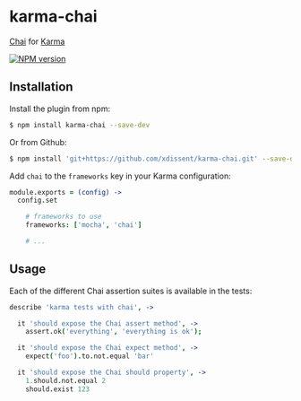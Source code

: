 karma-chai
==========

[Chai](http://chaijs.com) for [Karma](http://karma-runner.github.io)

[![NPM version](https://badge.fury.io/js/karma-chai.png)](http://badge.fury.io/js/karma-chai)


Installation
------------

Install the plugin from npm:

```sh
$ npm install karma-chai --save-dev
```

Or from Github:

```sh
$ npm install 'git+https://github.com/xdissent/karma-chai.git' --save-dev
```

Add `chai` to the `frameworks` key in your Karma configuration:

```coffee
module.exports = (config) ->
  config.set

    # frameworks to use
    frameworks: ['mocha', 'chai']

    # ...
```


Usage
-----

Each of the different Chai assertion suites is available in the tests:

```coffee
describe 'karma tests with chai', ->

  it 'should expose the Chai assert method', ->
    assert.ok('everything', 'everything is ok');

  it 'should expose the Chai expect method', ->
    expect('foo').to.not.equal 'bar'

  it 'should expose the Chai should property', ->
    1.should.not.equal 2
    should.exist 123
```